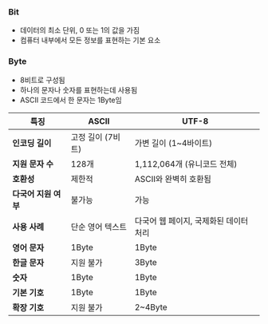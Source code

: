 ### Bit 
- 데이터의 최소 단위, 0 또는 1의 값을 가짐
- 컴퓨터 내부에서 모든 정보를 표현하는 기본 요소
### Byte
- 8비트로 구성됨
- 하나의 문자나 숫자를 표현하는데 사용됨
- ASCII 코드에서 한 문자는 1Byte임

| **특징**        | **ASCII**   | **UTF-8**              |
| ------------- | ----------- | ---------------------- |
| **인코딩 길이**    | 고정 길이 (7비트) | 가변 길이 (1~4바이트)         |
| **지원 문자 수**   | 128개        | 1,112,064개 (유니코드 전체)   |
| **호환성**       | 제한적         | ASCII와 완벽히 호환됨         |
| **다국어 지원 여부** | 불가능         | 가능                     |
| **사용 사례**     | 단순 영어 텍스트   | 다국어 웹 페이지, 국제화된 데이터 처리 |
| **영어 문자**     | 1Byte       | 1Byte                  |
| **한글 문자**     | 지원 불가       | 3Byte                  |
| **숫자**        | 1Byte       | 1Byte                  |
| **기본 기호**     | 1Byte       | 1Byte                  |
| **확장 기호**     | 지원 불가       | 2~4Byte                |




